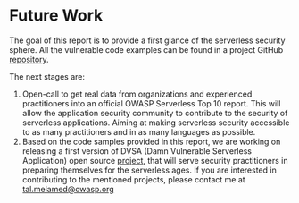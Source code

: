 # Future Work

The goal of this report is to provide a first glance of the serverless security sphere. All the vulnerable code examples can be found in a project GitHub ​[repository​](https://github.com/OWASP/Serverless-Top-10-Project) .

The next stages are:

1. Open-call to get real data from organizations and experienced practitioners into an official OWASP Serverless Top 10 report. This will allow the application security community to contribute to the security of serverless applications. Aiming at making serverless security accessible to as many practitioners and in as many languages as possible.
2. Based on the code samples provided in this report, we are working on releasing a first version of DVSA (Damn Vulnerable Serverless Application) open source ​[project​](https://github.com/protegolabs/DVSA), that will serve security practitioners in preparing themselves for the serverless ages. If you are interested in contributing to the mentioned projects, please contact me at tal.melamed@owasp.org
